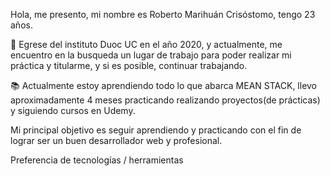 Hola, me presento, mi nombre es Roberto Marihuán Crisóstomo, tengo 23 años.

🌱 Egrese del instituto Duoc UC en el año 2020, y actualmente, me encuentro en la busqueda un lugar de trabajo
para poder realizar mi práctica y titularme, y si es posible, continuar trabajando.

📚 Actualmente estoy aprendiendo todo lo que abarca MEAN STACK, llevo aproximadamente 4 meses practicando realizando
proyectos(de prácticas) y siguiendo cursos en Udemy.

Mi principal objetivo es seguir aprendiendo y practicando con el fin de lograr ser un buen desarrollador web y profesional.


Preferencia de tecnologías / herramientas

<!--
**robertomc20/robertomc20** is a ✨ _special_ ✨ repository because its `README.md` (this file) appears on your GitHub profile.

Here are some ideas to get you started:

- 🔭 I’m currently working on ...
- 🌱 I’m currently learning ...
- 👯 I’m looking to collaborate on ...
- 🤔 I’m looking for help with ...
- 💬 Ask me about ...
- 📫 How to reach me: ...
- 😄 Pronouns: ...
- ⚡ Fun fact: ...
-->
